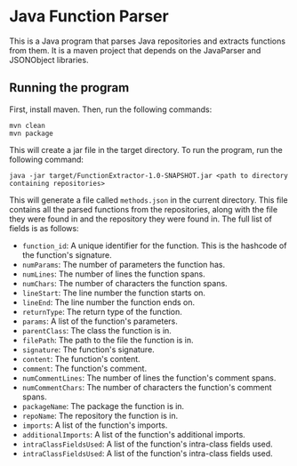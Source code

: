 # Java Function Parser

This is a Java program that parses Java repositories and extracts functions from them. It is a maven project that depends on the JavaParser and JSONObject libraries.

## Running the program
First, install maven. Then, run the following commands:
```
mvn clean
mvn package
```

This will create a jar file in the target directory. To run the program, run the following command:
```
java -jar target/FunctionExtractor-1.0-SNAPSHOT.jar <path to directory containing repositories>
```

This will generate a file called `methods.json` in the current directory. This file contains all the parsed functions from the repositories, along with the file they were found in and the repository they were found in. The full list of fields is as follows:

* `function_id`: A unique identifier for the function. This is the hashcode of the function's signature.
* `numParams`: The number of parameters the function has.
* `numLines`: The number of lines the function spans.
* `numChars`: The number of characters the function spans.
* `lineStart`: The line number the function starts on.
* `lineEnd`: The line number the function ends on.
* `returnType`: The return type of the function.
* `params`: A list of the function's parameters.
* `parentClass`: The class the function is in.
* `filePath`: The path to the file the function is in.
* `signature`: The function's signature.
* `content`: The function's content.
* `comment`: The function's comment.
* `numCommentLines`: The number of lines the function's comment spans.
* `numCommentChars`: The number of characters the function's comment spans.
* `packageName`: The package the function is in.
* `repoName`: The repository the function is in.
* `imports`: A list of the function's imports.
* `additionalImports`: A list of the function's additional imports.
* `intraClassFieldsUsed`: A list of the function's intra-class fields used.
* `intraClassFieldsUsed`: A list of the function's intra-class fields used.

